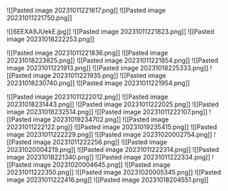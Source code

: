 ![[Pasted image 20231011221617.png]]
![[Pasted image 20231011221750.png]]

![[6EEXA9JUekE.jpg]]
![[Pasted image 20231011221823.png]]
![[Pasted image 20231018222253.png]]

![[Pasted image 20231011221836.png]]
![[Pasted image 20231018223825.png]]
![[Pasted image 20231011221854.png]]
![[Pasted image 20231011221913.png]]
![[Pasted image 20231018225333.png]]
![[Pasted image 20231011221935.png]]
![[Pasted image 20231018230740.png]]
![[Pasted image 20231011221954.png]]


![[Pasted image 20231011222012.png]]
![[Pasted image 20231018231443.png]]
![[Pasted image 20231011222025.png]]
![[Pasted image 20231018232514.png]]
![[Pasted image 20231011222107.png]]
![[Pasted image 20231019234702.png]]
![[Pasted image 20231011222122.png]]
![[Pasted image 20231019235415.png]]
![[Pasted image 20231011222229.png]]
	![[Pasted image 20231020002754.png]]
![[Pasted image 20231011222256.png]]
![[Pasted image 20231020004219.png]]
![[Pasted image 20231011222314.png]]
![[Pasted image 20231018221340.png]]
![[Pasted image 20231011222334.png]]
![[Pasted image 20231020004645.png]]
![[Pasted image 20231011222350.png]]
![[Pasted image 20231020005345.png]]
![[Pasted image 20231011222416.png]]
![[Pasted image 20231018204551.png]]
